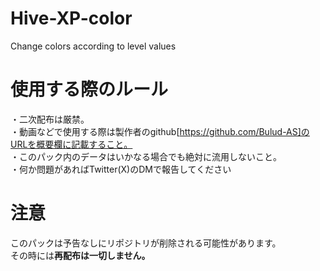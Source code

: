 # Hive-XP-color
Change colors according to level values

# 使用する際のルール
・二次配布は厳禁。
<br>
・動画などで使用する際は製作者のgithub[https://github.com/Bulud-AS]のURLを概要欄に記載すること。
<br>
・このパック内のデータはいかなる場合でも絶対に流用しないこと。
<br>
・何か問題があればTwitter(X)のDMで報告してください

# 注意
このパックは予告なしにリポジトリが削除される可能性があります。
<br>
その時には**再配布は一切しません。**
